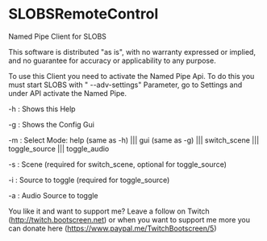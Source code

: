 # SLOBSRemoteControl
Named Pipe Client for SLOBS

This software is distributed "as is", with no warranty expressed or implied, and no guarantee for accuracy or applicability to any purpose.

To use this Client you need to activate the Named Pipe Api. To do this you must start SLOBS with " --adv-settings" Parameter, go to Settings and under API activate the Named Pipe.

-h : Shows this Help

-g : Shows the Config Gui

-m : Select Mode: help (same as -h) ||| gui (same as -g) ||| switch_scene ||| toggle_source ||| toggle_audio
                      
-s : Scene (required for switch_scene, optional for toggle_source)

-i : Source to toggle (required for toggle_source)

-a : Audio Source to toggle





You like it and want to support me? Leave a follow on Twitch (http://twitch.bootscreen.net) or when you want to support me more you can donate here (https://www.paypal.me/TwitchBootscreen/5)
